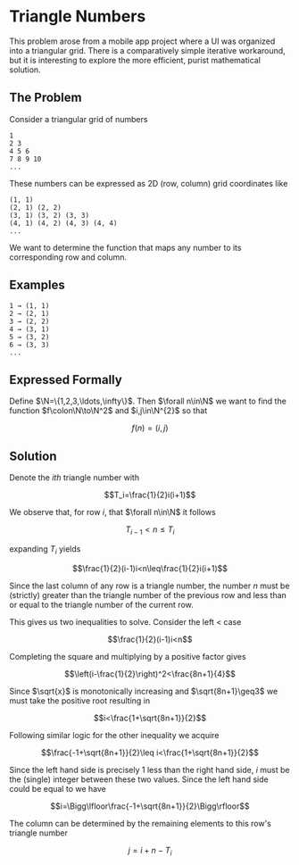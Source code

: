 # Triangle Numbers

This problem arose from a mobile app project where a UI was organized into a triangular grid.
There is a comparatively simple iterative workaround, but it is interesting to explore the more efficient, purist mathematical solution.

## The Problem

Consider a triangular grid of numbers

```
1
2 3
4 5 6
7 8 9 10
...
```

These numbers can be expressed as 2D (row, column) grid coordinates like

```
(1, 1)
(2, 1) (2, 2)
(3, 1) (3, 2) (3, 3)
(4, 1) (4, 2) (4, 3) (4, 4)
...
```

We want to determine the function that maps any number to its corresponding row and column.

## Examples

```
1 → (1, 1)
2 → (2, 1)
3 → (2, 2)
4 → (3, 1)
5 → (3, 2)
6 → (3, 3)
...
```

## Expressed Formally

Define $\N=\{1,2,3,\ldots,\infty\}$. Then $\forall n\in\N$ we want to find the function $f\colon\N\to\N^2$ and $i,j\in\N^{2}$ so that

$$f(n)=(i,j)$$

## Solution

Denote the $ith$ triangle number with

$$T_i=\frac{1}{2}i(i+1)$$

We observe that, for row $i$, that $\forall n\in\N$ it follows

$$T_{i-1}<n\leq T_{i}$$

expanding $T_i$ yields

$$\frac{1}{2}(i-1)i<n\leq\frac{1}{2}i(i+1)$$

Since the last column of any row is a triangle number, the number $n$ must be (strictly) greater than the triangle number of the previous row and less than or equal to the triangle number of the current row.

This gives us two inequalities to solve. Consider the left $<$ case

$$\frac{1}{2}(i-1)i<n$$

Completing the square and multiplying by a positive factor gives

$$\left(i-\frac{1}{2}\right)^2<\frac{8n+1}{4}$$

Since $\sqrt{x}$ is monotonically increasing and $\sqrt{8n+1}\geq3$ we must take the positive root resulting in

$$i<\frac{1+\sqrt{8n+1}}{2}$$

Following similar logic for the other inequality we acquire

$$\frac{-1+\sqrt{8n+1}}{2}\leq i<\frac{1+\sqrt{8n+1}}{2}$$

Since the left hand side is precisely $1$ less than the right hand side, $i$ must be the (single) integer between these two values. Since the left hand side could be equal to we have

$$i=\Bigg\lfloor\frac{-1+\sqrt{8n+1}}{2}\Bigg\rfloor$$

The column can be determined by the remaining elements to this row's triangle number

$$j=i+n-T_i$$